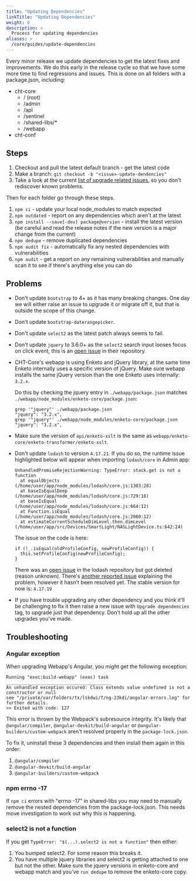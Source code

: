 ```yaml
---
title: "Updating Dependencies"
linkTitle: "Updating Dependencies"
weight: 8
description: >
  Process for updating dependencies
aliases: >
  /core/guides/update-dependencies
---
```


Every minor release we update dependencies to get the latest fixes and improvements. We do this early in the release cycle so that we have some more time to find regressions and issues. This is done on all folders with a package.json, including:

- cht-core
  - / (root)
  - /admin
  - /api
  - /sentinel
  - /shared-libs/*
  - /webapp
- cht-conf

## Steps

1. Checkout and pull the latest default branch - get the latest code
2. Make a branch: `git checkout -b "<issue>-update-dendencies"`
3. Take a look at the current [list of upgrade related issues](https://github.com/medic/cht-core/issues?q=is%3Aissue+is%3Aopen+label%3A%22Upgrade+dependencies%22), so you don't rediscover known problems. 

Then for each folder go through these steps.

1. `npm ci` - update your local node_modules to match expected
2. `npm outdated` - report on any dependencies which aren't at the latest
3. `npm install --save[-dev] package@version` - install the latest version (be careful and read the release notes if the new version is a major change from the current)
4. `npm dedupe` - remove duplicated dependencies
5. `npm audit fix` - automatically fix any nested dependencies with vulnerabilities
6. `npm audit` - get a report on any remaining vulnerabilities and manually scan it to see if there's anything else you can do

## Problems

- Don't update `bootstrap` to 4+ as it has many breaking changes. One day we will either raise an issue to upgrade it or migrate off it, but that is outside the scope of this change.
- Don't update `bootstrap-daterangepicker`.
- Don't update `select2` as the latest patch always seems to fail.
- Don't update `jquery` to 3.6.0+ as the `select2` search input looses focus on click event, this is an [open issue](https://github.com/select2/select2/issues/5993) in their repository.
- CHT-Core's webapp is using Enketo and jQuery library, at the same time Enketo internally uses a specific version of jQuery. Make sure webapp installs the same jQuery version than the one Enketo uses internally: `3.2.x`.

  Do this by checking the jquery entry in `./webapp/package.json` matches `./webapp/node_modules/enketo-core/package.json`:

  ```
  grep '"jquery"' ./webapp/package.json
  "jquery": "3.2.x",
  grep '"jquery"' ./webapp/node_modules/enketo-core/package.json
  "jquery": "3.2.x",
  ```

- Make sure the version of `api/enketo-xslt` is the same as `webapp/enketo-core/enketo-transformer/enketo-xslt`.
- Don't update `lodash` to version `4.17.21`. If you do so, the runtime issue highlighted below will appear when importing `lodash/core` in Admin app:
  ```
  UnhandledPromiseRejectionWarning: TypeError: stack.get is not a function
    at equalObjects (/home/user/app/node_modules/lodash/core.js:1303:28)
    at baseIsEqualDeep (/home/user/app/node_modules/lodash/core.js:729:18)
    at baseIsEqual (/home/user/app/node_modules/lodash/core.js:664:12)
    at Function.isEqual (/home/user/app/node_modules/lodash/core.js:2660:12)
    at estimateCurrentScheduleDimLevel.then.dimLevel (/home/user/app/src/Devices/SmartLight/NASLightDevice.ts:642:24)
  ```
  The issue on the code is here:
  ```
  if (!_.isEqual(oldProfileConfig, newProfileConfig)) {
    this.setProfileConfig(newProfileConfig);
  }
  ```
  There was an [open issue](https://github.com/lodash/lodash/issues/4904) in the lodash repository but got deleted (reason unknown). There's [another reported issue](https://github.com/lodash/lodash/issues/4945) explaining the problem, however it hasn't been resolved yet.
  The stable version for now is: `4.17.19`
- If you have trouble upgrading any other dependency and you think it'll be challenging to fix it then raise a new issue with `Upgrade dependencies` tag, to upgrade just that dependency. Don't hold up all the other upgrades you've made.

## Troubleshooting

### Angular exception

When upgrading Webapp's Angular, you might get the following exception:
```
Running "exec:build-webapp" (exec) task
________________________________________
An unhandled exception occured: Class extends value undefined is not a constructor or null
see "/private/var/folders/tx/lskdwi/T/ng-23kdi/angular-errors.log" for further details.
>> Exited with code: 127
```
This error is thrown by the Webpack's subresource integrity. It's likely that `@angular/compiler`, `@angular-devkit/build-angular` or `@angular-builders/custom-webpack` aren't resolved properly in the `package-lock.json`.

To fix it, uninstall these 3 dependencies and then install them again in this order:
1. `@angular/compiler`
2. `@angular-devkit/build-angular`
3. `@angular-builders/custom-webpack`

### npm errno -17

If `npm ci` errors with "errno -17" in shared-libs you may need to manually remove the nested dependencies from the package-lock.json. This needs move investigation to work out why this is happening.

### select2 is not a function

If you get `TypeError: "$(...).select2 is not a function"` then either:
1. You bumped select2. For some reason this breaks it.
2. You have multiple jquery libraries and select2 is getting attached to one but not the other. Make sure the jquery versions in enketo-core and webapp match and you've `run dedupe` to remove the enketo-core copy.
